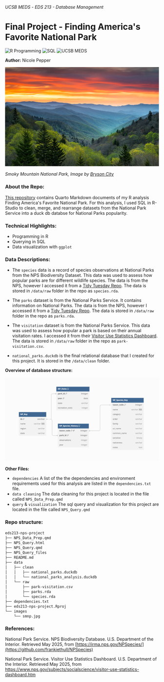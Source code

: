 *UCSB MEDS* - *EDS 213 - Database Management*


# Final Project - Finding America's Favorite National Park

![R Programming](https://img.shields.io/badge/R_Programming-cornflowerblue?style=for-the-badge&logo=R) ![SQL](https://img.shields.io/badge/SQL-purple?style=for-the-badge)  ![UCSB MEDS](https://img.shields.io/badge/UCSB%20MEDS-blue?style=for-the-badge) 

**Author:** Nicole Pepper

<div style="text-align: left;">
  <img src="https://github.com/nicolelpepper/eds213-nps-project/blob/main/images/smnp.jpg" alt="Image" width="900">

*Smoky Mountain National Park, Image by [Bryson City]([https://unsplash.com/photos/aerial-photography-of-white-frames-on-top-of-water-eUfnha6ev9g](https://www.google.com/url?sa=i&url=https%3A%2F%2Fwww.explorebrysoncity.com%2Fthings-to-do%2Fgreat-smoky-mountains-national-park%2F&psig=AOvVaw3q7BvdR_njsJ5BcTdUlWuo&ust=1747442266861000&source=images&cd=vfe&opi=89978449&ved=0CBQQjRxqFwoTCLC6mO7fpo0DFQAAAAAdAAAAABAE))*

### About the Repo:
[This repository](https://github.com/nicolelpepper/eds213-nps-project) contains Quarto Markdown documents of my R analysis Finding America's Favorite National Park. For this analysis, I used SQL in R-Studio to clean, merge, and rearrange datasets from the National Park Service into a duck db databse for National Parks popularity.

### Technical Highlights:
- Programming in R
-  Querying in SQL
- Data visualization with `ggplot`

### Data Descriptions:

- The `species` data is a record of species observations at National Parks from the NPS Biodiversity Dataset. This data was used to assess how popular parks are for different wildlife species. The data is from the NPS, however I accessed it from a [Tidy Tuesday Repo](https://github.com/frankiethull/NPSpecies). The data is stored in `/data/raw` folder in the repo as `species.rda`.
  
- The `parks` dataset is from the National Parks Service. It contains information on National Parks. The data is from the NPS, however I accessed it from a [Tidy Tuesday Repo](https://github.com/frankiethull/NPSpecies). The data is stored in `/data/raw` folder in the repo as `parks.rda`.
    
- The `visitation` dataset is from the National Parks Service. This data was used to assess how popular a park is based on their annual visitation rates. I accessed it from their [Visitor Use Statistics Dashboard](https://www.nps.gov/subjects/socialscience/visitor-use-statistics-dashboard.htm). The data is stored in `/data/raw` folder in the repo as `park-visitation.csv`.

- `national_parks.duckdb` is the final relational database that I created for this project. It is stored in the `/data/clean` folder.

**Overview of database structure:**
 <div style="text-align: left;">
  <img src="https://github.com/nicolelpepper/eds213-nps-project/blob/main/images/db-diagram.png" alt="Image" width="900">

**Other Files:**
- `dependencies` A list of the the dependencies and environment requirements used for this analysis are listed in the `dependencies.txt` file.
- `data cleaning` The data cleaning for this project is located in the file called `NPS_Data_Prep.qmd`
- `query` & `visualization` The sql query and visualization for this project are located in the file called `NPS_Query.qmd`

### Repo structure:

```
eds213-nps-project
├── NPS_Data_Prep.qmd
├── NPS_Query.html
├── NPS_Query.qmd
├── NPS_Query_files
├── README.md
├── data
│   ├── clean
│   │   ├── national_parks.duckdb
│   │   └── national_parks_analysis.duckdb
│   └── raw
│       ├── park-visitation.csv
│       ├── parks.rda
│       └── species.rda
├── dependencies.txt
├── eds213-nps-project.Rproj
└── images
    └── smnp.jpg
```

### References:
National Park Service. NPS Biodiversity Database. U.S. Department of the Interior. Retrieved May 2025, from [https://irma.nps.gov/NPSpecies/](https://github.com/frankiethull/NPSpecies)

National Park Service. Visitor Use Statistics Dashboard. U.S. Department of the Interior. Retrieved May 2025, from https://www.nps.gov/subjects/socialscience/visitor-use-statistics-dashboard.htm

